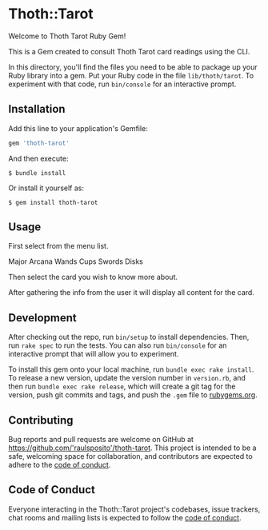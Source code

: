 # Thoth::Tarot

Welcome to Thoth Tarot Ruby Gem! 

This is a Gem created to consult Thoth Tarot card readings using the CLI.

In this directory, you'll find the files you need to be able to package up your Ruby library into a gem. Put your Ruby code in the file `lib/thoth/tarot`. To experiment with that code, run `bin/console` for an interactive prompt.

## Installation

Add this line to your application's Gemfile:

```ruby
gem 'thoth-tarot'
```

And then execute:

    $ bundle install

Or install it yourself as:

    $ gem install thoth-tarot

## Usage

First select from the menu list.

Major Arcana 
Wands
Cups
Swords
Disks

Then select the card you wish to know more about.           

After gathering the info from the user it will display all content for the card.

## Development

After checking out the repo, run `bin/setup` to install dependencies. Then, run `rake spec` to run the tests. You can also run `bin/console` for an interactive prompt that will allow you to experiment.

To install this gem onto your local machine, run `bundle exec rake install`. To release a new version, update the version number in `version.rb`, and then run `bundle exec rake release`, which will create a git tag for the version, push git commits and tags, and push the `.gem` file to [rubygems.org](https://rubygems.org).

## Contributing

Bug reports and pull requests are welcome on GitHub at https://github.com/'raulsposito'/thoth-tarot. This project is intended to be a safe, welcoming space for collaboration, and contributors are expected to adhere to the [code of conduct](https://github.com/'raulsposito'/thoth-tarot/blob/master/CODE_OF_CONDUCT.md).


## Code of Conduct

Everyone interacting in the Thoth::Tarot project's codebases, issue trackers, chat rooms and mailing lists is expected to follow the [code of conduct](https://github.com/'raulsposito'/thoth-tarot/blob/master/CODE_OF_CONDUCT.md).
